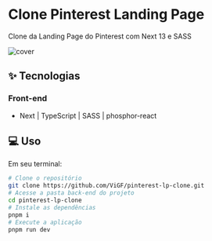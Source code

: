 # Clone Pinterest Landing Page
Clone da Landing Page do Pinterest com Next 13 e SASS

![cover](client/public/images/home.png)

## ✨ Tecnologias
### Front-end
- Next | TypeScript | SASS | phosphor-react

## 💻 Uso
Em seu terminal:
```bash
# Clone o repositório
git clone https://github.com/ViGF/pinterest-lp-clone.git
# Acesse a pasta back-end do projeto
cd pinterest-lp-clone
# Instale as dependências
pnpm i
# Execute a aplicação
pnpm run dev
```
